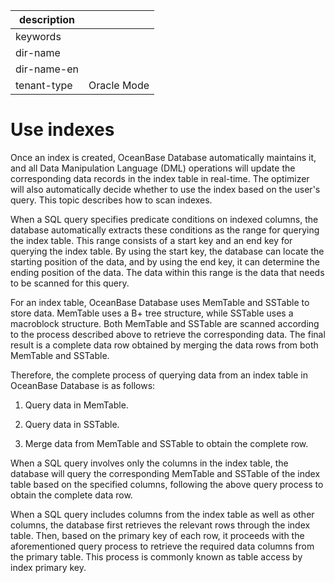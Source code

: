 |description||
|---|---|
|keywords||
|dir-name||
|dir-name-en||
|tenant-type|Oracle Mode|

# Use indexes

Once an index is created, OceanBase Database automatically maintains it, and all Data Manipulation Language (DML) operations will update the corresponding data records in the index table in real-time. The optimizer will also automatically decide whether to use the index based on the user's query. This topic describes how to scan indexes.

When a SQL query specifies predicate conditions on indexed columns, the database automatically extracts these conditions as the range for querying the index table. This range consists of a start key and an end key for querying the index table. By using the start key, the database can locate the starting position of the data, and by using the end key, it can determine the ending position of the data. The data within this range is the data that needs to be scanned for this query.

For an index table, OceanBase Database uses MemTable and SSTable to store data. MemTable uses a B+ tree structure, while SSTable uses a macroblock structure. Both MemTable and SSTable are scanned according to the process described above to retrieve the corresponding data. The final result is a complete data row obtained by merging the data rows from both MemTable and SSTable.

Therefore, the complete process of querying data from an index table in OceanBase Database is as follows:

1. Query data in MemTable.

2. Query data in SSTable.

3. Merge data from MemTable and SSTable to obtain the complete row.

When a SQL query involves only the columns in the index table, the database will query the corresponding MemTable and SSTable of the index table based on the specified columns, following the above query process to obtain the complete data row.

When a SQL query includes columns from the index table as well as other columns, the database first retrieves the relevant rows through the index table. Then, based on the primary key of each row, it proceeds with the aforementioned query process to retrieve the required data columns from the primary table. This process is commonly known as table access by index primary key.
